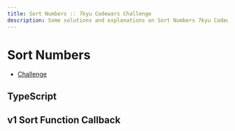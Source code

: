 ```yaml
---
title: Sort Numbers :: 7kyu Codewars Challenge
description: Some solutions and explanations on Sort Numbers 7kyu Codewars challenge using different approaches and programming languages.
---
```

# Sort Numbers

- [Challenge](https://www.codewars.com/kata/5174a4c0f2769dd8b1000003)


## TypeScript

## v1 Sort Function Callback

```{literalinclude} /../src/codewars/typescript/7kyu/sort-numbers/sortNums.test.ts
```

```{literalinclude} /../src/codewars/typescript/7kyu/sort-numbers/sortNums-v1.ts
```

